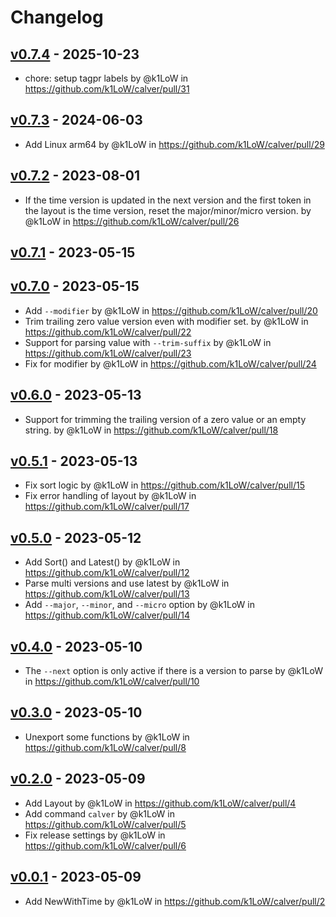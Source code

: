 # Changelog

## [v0.7.4](https://github.com/k1LoW/calver/compare/v0.7.3...v0.7.4) - 2025-10-23
- chore: setup tagpr labels by @k1LoW in https://github.com/k1LoW/calver/pull/31

## [v0.7.3](https://github.com/k1LoW/calver/compare/v0.7.2...v0.7.3) - 2024-06-03
- Add Linux arm64 by @k1LoW in https://github.com/k1LoW/calver/pull/29

## [v0.7.2](https://github.com/k1LoW/calver/compare/v0.7.1...v0.7.2) - 2023-08-01
- If the time version is updated in the next version and the first token in the layout is the time version, reset the major/minor/micro version. by @k1LoW in https://github.com/k1LoW/calver/pull/26

## [v0.7.1](https://github.com/k1LoW/calver/compare/v0.7.0...v0.7.1) - 2023-05-15

## [v0.7.0](https://github.com/k1LoW/calver/compare/v0.6.0...v0.7.0) - 2023-05-15
- Add `--modifier` by @k1LoW in https://github.com/k1LoW/calver/pull/20
- Trim trailing zero value version even with modifier set. by @k1LoW in https://github.com/k1LoW/calver/pull/22
- Support for parsing value with `--trim-suffix` by @k1LoW in https://github.com/k1LoW/calver/pull/23
- Fix for modifier by @k1LoW in https://github.com/k1LoW/calver/pull/24

## [v0.6.0](https://github.com/k1LoW/calver/compare/v0.5.1...v0.6.0) - 2023-05-13
- Support for trimming the trailing version of a zero value or an empty string. by @k1LoW in https://github.com/k1LoW/calver/pull/18

## [v0.5.1](https://github.com/k1LoW/calver/compare/v0.5.0...v0.5.1) - 2023-05-13
- Fix sort logic by @k1LoW in https://github.com/k1LoW/calver/pull/15
- Fix error handling of layout by @k1LoW in https://github.com/k1LoW/calver/pull/17

## [v0.5.0](https://github.com/k1LoW/calver/compare/v0.4.0...v0.5.0) - 2023-05-12
- Add Sort() and Latest() by @k1LoW in https://github.com/k1LoW/calver/pull/12
- Parse multi versions and use latest by @k1LoW in https://github.com/k1LoW/calver/pull/13
- Add `--major`, `--minor`, and `--micro` option by @k1LoW in https://github.com/k1LoW/calver/pull/14

## [v0.4.0](https://github.com/k1LoW/calver/compare/v0.3.0...v0.4.0) - 2023-05-10
- The `--next` option is only active if there is a version to parse by @k1LoW in https://github.com/k1LoW/calver/pull/10

## [v0.3.0](https://github.com/k1LoW/calver/compare/v0.2.0...v0.3.0) - 2023-05-10
- Unexport some functions by @k1LoW in https://github.com/k1LoW/calver/pull/8

## [v0.2.0](https://github.com/k1LoW/calver/compare/v0.1.0...v0.2.0) - 2023-05-09
- Add Layout by @k1LoW in https://github.com/k1LoW/calver/pull/4
- Add command `calver` by @k1LoW in https://github.com/k1LoW/calver/pull/5
- Fix release settings by @k1LoW in https://github.com/k1LoW/calver/pull/6

## [v0.0.1](https://github.com/k1LoW/calver/commits/v0.0.1) - 2023-05-09
- Add NewWithTime by @k1LoW in https://github.com/k1LoW/calver/pull/2
